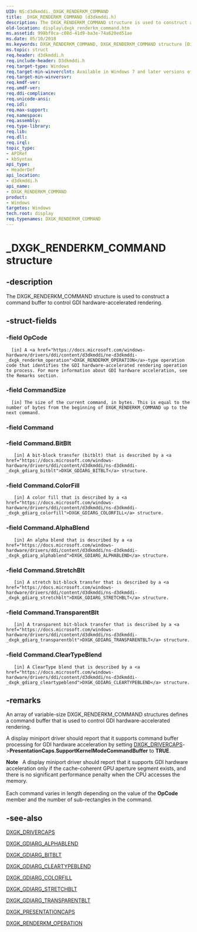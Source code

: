 ```yaml
---
UID: NS:d3dkmddi._DXGK_RENDERKM_COMMAND
title: _DXGK_RENDERKM_COMMAND (d3dkmddi.h)
description: The DXGK_RENDERKM_COMMAND structure is used to construct a command buffer to control GDI hardware-accelerated rendering.
old-location: display\dxgk_renderkm_command.htm
ms.assetid: 998bf0ca-c08d-41d9-ba3e-74a620ed51ae
ms.date: 05/10/2018
ms.keywords: DXGK_RENDERKM_COMMAND, DXGK_RENDERKM_COMMAND structure [Display Devices], DmStructs_b23578a5-ae81-42c8-95ce-3ba9b4691d57.xml, _DXGK_RENDERKM_COMMAND, d3dkmddi/DXGK_RENDERKM_COMMAND, display.dxgk_renderkm_command
ms.topic: struct
req.header: d3dkmddi.h
req.include-header: D3dkmddi.h
req.target-type: Windows
req.target-min-winverclnt: Available in Windows 7 and later versions of the Windows operating systems.
req.target-min-winversvr: 
req.kmdf-ver: 
req.umdf-ver: 
req.ddi-compliance: 
req.unicode-ansi: 
req.idl: 
req.max-support: 
req.namespace: 
req.assembly: 
req.type-library: 
req.lib: 
req.dll: 
req.irql: 
topic_type:
- APIRef
- kbSyntax
api_type:
- HeaderDef
api_location:
- d3dkmddi.h
api_name:
- DXGK_RENDERKM_COMMAND
product:
- Windows
targetos: Windows
tech.root: display
req.typenames: DXGK_RENDERKM_COMMAND
---
```


# _DXGK_RENDERKM_COMMAND structure


## -description


The DXGK_RENDERKM_COMMAND structure is used to construct a command buffer to control GDI hardware-accelerated rendering.


## -struct-fields




### -field OpCode


      [in] A <a href="https://docs.microsoft.com/windows-hardware/drivers/ddi/content/d3dkmddi/ne-d3dkmddi-_dxgk_renderkm_operation">DXGK_RENDERKM_OPERATION</a>-type operation code that identifies the GDI hardware-accelerated rendering operation to process. For more information about GDI hardware acceleration, see the Remarks section.
     


### -field CommandSize


      [in] The size of the current command, in bytes. This is equal to the number of bytes from the beginning of DXGK_RENDERKM_COMMAND up to the next command.
     


### -field Command


### -field Command.BitBlt


       [in] A bit-block transfer (bitblt) that is described by a <a href="https://docs.microsoft.com/windows-hardware/drivers/ddi/content/d3dkmddi/ns-d3dkmddi-_dxgk_gdiarg_bitblt">DXGK_GDIARG_BITBLT</a> structure.
      


### -field Command.ColorFill


       [in] A color fill that is described by a <a href="https://docs.microsoft.com/windows-hardware/drivers/ddi/content/d3dkmddi/ns-d3dkmddi-_dxgk_gdiarg_colorfill">DXGK_GDIARG_COLORFILL</a> structure.
      


### -field Command.AlphaBlend


       [in] An alpha blend that is described by a <a href="https://docs.microsoft.com/windows-hardware/drivers/ddi/content/d3dkmddi/ns-d3dkmddi-_dxgk_gdiarg_alphablend">DXGK_GDIARG_ALPHABLEND</a> structure.
      


### -field Command.StretchBlt


       [in] A stretch bit-block transfer that is described by a <a href="https://docs.microsoft.com/windows-hardware/drivers/ddi/content/d3dkmddi/ns-d3dkmddi-_dxgk_gdiarg_stretchblt">DXGK_GDIARG_STRETCHBLT</a> structure.
      


### -field Command.TransparentBlt


       [in] A transparent bit-block transfer that is described by a <a href="https://docs.microsoft.com/windows-hardware/drivers/ddi/content/d3dkmddi/ns-d3dkmddi-_dxgk_gdiarg_transparentblt">DXGK_GDIARG_TRANSPARENTBLT</a> structure.
      


### -field Command.ClearTypeBlend


       [in] A ClearType blend that is described by a <a href="https://docs.microsoft.com/windows-hardware/drivers/ddi/content/d3dkmddi/ns-d3dkmddi-_dxgk_gdiarg_cleartypeblend">DXGK_GDIARG_CLEARTYPEBLEND</a> structure.
      


## -remarks



An array of variable-size DXGK_RENDERKM_COMMAND structures defines a command buffer that is used to control GDI hardware-accelerated rendering.

A display miniport driver should report that it supports command buffer processing for GDI hardware acceleration by setting <a href="https://docs.microsoft.com/windows-hardware/drivers/ddi/content/d3dkmddi/ns-d3dkmddi-_dxgk_drivercaps">DXGK_DRIVERCAPS</a>-><b>PresentationCaps</b>.<b>SupportKernelModeCommandBuffer</b> to <b>TRUE</b>.

<div class="alert"><b>Note</b>    A display miniport driver should report that it supports GDI hardware acceleration only if the cache-coherent GPU aperture segment exists, and there is no significant performance penalty when the CPU accesses the memory.</div>
<div> </div>
Each command varies in length depending on the value of the <b>OpCode</b> member and the number of sub-rectangles in the command.




## -see-also




<a href="https://docs.microsoft.com/windows-hardware/drivers/ddi/content/d3dkmddi/ns-d3dkmddi-_dxgk_drivercaps">DXGK_DRIVERCAPS</a>



<a href="https://docs.microsoft.com/windows-hardware/drivers/ddi/content/d3dkmddi/ns-d3dkmddi-_dxgk_gdiarg_alphablend">DXGK_GDIARG_ALPHABLEND</a>



<a href="https://docs.microsoft.com/windows-hardware/drivers/ddi/content/d3dkmddi/ns-d3dkmddi-_dxgk_gdiarg_bitblt">DXGK_GDIARG_BITBLT</a>



<a href="https://docs.microsoft.com/windows-hardware/drivers/ddi/content/d3dkmddi/ns-d3dkmddi-_dxgk_gdiarg_cleartypeblend">DXGK_GDIARG_CLEARTYPEBLEND</a>



<a href="https://docs.microsoft.com/windows-hardware/drivers/ddi/content/d3dkmddi/ns-d3dkmddi-_dxgk_gdiarg_colorfill">DXGK_GDIARG_COLORFILL</a>



<a href="https://docs.microsoft.com/windows-hardware/drivers/ddi/content/d3dkmddi/ns-d3dkmddi-_dxgk_gdiarg_stretchblt">DXGK_GDIARG_STRETCHBLT</a>



<a href="https://docs.microsoft.com/windows-hardware/drivers/ddi/content/d3dkmddi/ns-d3dkmddi-_dxgk_gdiarg_transparentblt">DXGK_GDIARG_TRANSPARENTBLT</a>



<a href="https://docs.microsoft.com/windows-hardware/drivers/ddi/content/d3dkmddi/ns-d3dkmddi-_dxgk_presentationcaps">DXGK_PRESENTATIONCAPS</a>



<a href="https://docs.microsoft.com/windows-hardware/drivers/ddi/content/d3dkmddi/ne-d3dkmddi-_dxgk_renderkm_operation">DXGK_RENDERKM_OPERATION</a>
 

 

